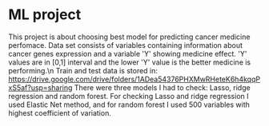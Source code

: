 # ML project
This project is about choosing best model for predicting cancer medicine perfomace. Data set consists of variables containing information about cancer genes expression and a variable 'Y' showing medicine effect. 'Y' values are in [0,1] interval and the lower 'Y' value is the better medicine is performing.\n
Train and test data is stored in: https://drive.google.com/drive/folders/1ADea54376PHXMwRHeteK6h4kqqPxS5af?usp=sharing
There were three models I had to check: Lasso, ridge regression and random forest. For checking Lasso and ridge regression I used Elastic Net method, and for random forest I used 500 variables with highest coefficient of variation.

